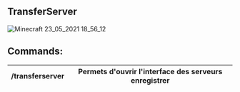 ## TransferServer
![Minecraft 23_05_2021 18_56_12](https://user-images.githubusercontent.com/84677972/119269575-ac2f5a00-bbf8-11eb-90f3-5a38b57707bc.png)
## Commands:
| /transferserver | Permets d'ouvrir l'interface des serveurs enregistrer |
|-----------------|-------------------------------------------------------|